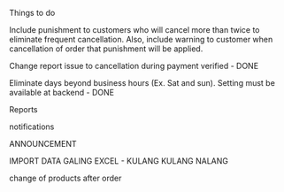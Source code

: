 Things to do

Include punishment to customers who will cancel more than twice to eliminate frequent cancellation. Also, include warning to customer when cancellation of order that punishment will be applied. ​

Change report issue to cancellation during payment verified​ - DONE

Eliminate days beyond business hours (Ex. Sat and sun). Setting must be available at backend - DONE

Reports

notifications

ANNOUNCEMENT

IMPORT DATA GALING EXCEL - KULANG KULANG NALANG

change of products after order
